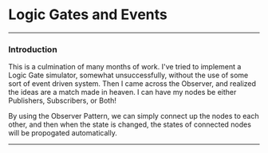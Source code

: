 # Logic Gates and Events

---

### Introduction

This is a culmination of many months of work. I've tried to implement a Logic Gate simulator, somewhat unsuccessfully, 
without the use of some sort of event driven system. Then I came across the Observer, and realized the ideas are a match
made in heaven. I can have my nodes be either Publishers, Subscribers, or Both! 

By using the Observer Pattern, we can simply connect up the nodes to each other, and then when the state is changed, the 
states of connected nodes will be propogated automatically.


---

